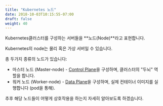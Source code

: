 ```yaml
---
title: "Kubernetes 노드"
date: 2018-10-03T10:15:55-07:00
draft: false
weight: 40
---
```


Kubernetes클러스터를 구성하는 서버들을 **노드(Node)**라고 표현합니다.

Kubernetes의 node는 물리 혹은 가상 서버일 수 있습니다.

총 두가지 종류의 노드가 있습니다:

* 마스터 노드 (Master-node) - [Control Plane](../../architecture/architecture_control)을 구성하며, 클러스터의 "두뇌" 역할을 합니다.
* 워커 노드 (Worker-node) - [Data Plane](../../architecture/architecture_worker)을 구성하며, 실제 컨테이너 이미지를 실행합니다 (pod을 통해).

추후 해당 노드들이 어떻게 상호작용을 하는지 자세히 알아보도록 하겠습니다.
